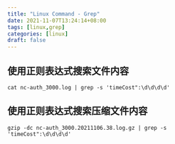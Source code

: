 ```yaml
---
title: "Linux Command - Grep"
date: 2021-11-07T13:24:14+08:00
tags: [linux,grep]
categories: [linux]
draft: false
---
```


## 使用正则表达式搜索文件内容

```shell
cat nc-auth_3000.log | grep -s 'timeCost":\d\d\d\d'
```

## 使用正则表达式搜索压缩文件内容

```shell
gzip -dc nc-auth_3000.20211106.38.log.gz | grep -s 'timeCost":\d\d\d\d'
```
